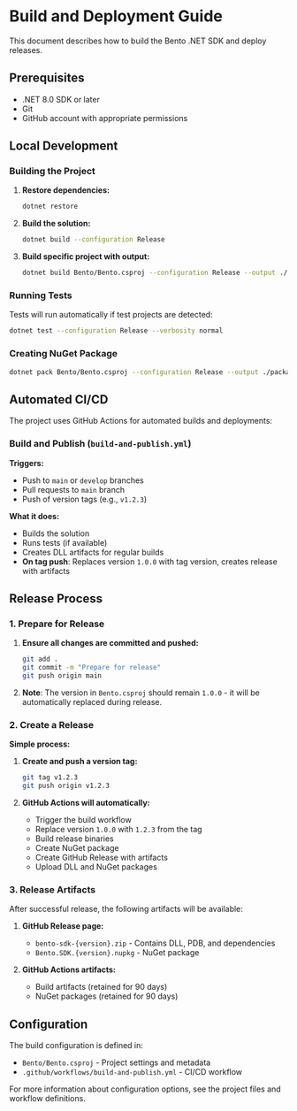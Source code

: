 # Build and Deployment Guide

This document describes how to build the Bento .NET SDK and deploy releases.

## Prerequisites

- .NET 8.0 SDK or later
- Git
- GitHub account with appropriate permissions

## Local Development

### Building the Project

1. **Restore dependencies:**
   ```bash
   dotnet restore
   ```

2. **Build the solution:**
   ```bash
   dotnet build --configuration Release
   ```

3. **Build specific project with output:**
   ```bash
   dotnet build Bento/Bento.csproj --configuration Release --output ./artifacts
   ```

### Running Tests

Tests will run automatically if test projects are detected:
```bash
dotnet test --configuration Release --verbosity normal
```

### Creating NuGet Package

```bash
dotnet pack Bento/Bento.csproj --configuration Release --output ./packages
```

## Automated CI/CD

The project uses GitHub Actions for automated builds and deployments:

### Build and Publish (`build-and-publish.yml`)

**Triggers:**
- Push to `main` or `develop` branches
- Pull requests to `main` branch  
- Push of version tags (e.g., `v1.2.3`)

**What it does:**
- Builds the solution
- Runs tests (if available)
- Creates DLL artifacts for regular builds
- **On tag push**: Replaces version `1.0.0` with tag version, creates release with artifacts

## Release Process

### 1. Prepare for Release

1. **Ensure all changes are committed and pushed:**
   ```bash
   git add .
   git commit -m "Prepare for release"
   git push origin main
   ```

2. **Note**: The version in `Bento.csproj` should remain `1.0.0` - it will be automatically replaced during release.

### 2. Create a Release

**Simple process:**

1. **Create and push a version tag:**
   ```bash
   git tag v1.2.3
   git push origin v1.2.3
   ```

2. **GitHub Actions will automatically:**
   - Trigger the build workflow
   - Replace version `1.0.0` with `1.2.3` from the tag
   - Build release binaries
   - Create NuGet package
   - Create GitHub Release with artifacts
   - Upload DLL and NuGet packages

### 3. Release Artifacts

After successful release, the following artifacts will be available:

1. **GitHub Release page:**
   - `bento-sdk-{version}.zip` - Contains DLL, PDB, and dependencies
   - `Bento.SDK.{version}.nupkg` - NuGet package

2. **GitHub Actions artifacts:**
   - Build artifacts (retained for 90 days)
   - NuGet packages (retained for 90 days)

## Configuration

The build configuration is defined in:
- `Bento/Bento.csproj` - Project settings and metadata
- `.github/workflows/build-and-publish.yml` - CI/CD workflow

For more information about configuration options, see the project files and workflow definitions.
